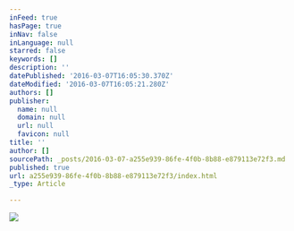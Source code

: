 ```yaml
---
inFeed: true
hasPage: true
inNav: false
inLanguage: null
starred: false
keywords: []
description: ''
datePublished: '2016-03-07T16:05:30.370Z'
dateModified: '2016-03-07T16:05:21.280Z'
authors: []
publisher:
  name: null
  domain: null
  url: null
  favicon: null
title: ''
author: []
sourcePath: _posts/2016-03-07-a255e939-86fe-4f0b-8b88-e879113e72f3.md
published: true
url: a255e939-86fe-4f0b-8b88-e879113e72f3/index.html
_type: Article

---
```

![](https://the-grid-user-content.s3-us-west-2.amazonaws.com/cde734ef-d9ad-4f23-81f6-9ddc46d7bdb7.jpg)